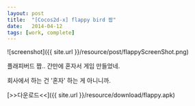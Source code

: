 ```yaml
---
layout: post
title:  "[Cocos2d-x] flappy bird 짭"
date:   2014-04-12
tags: [work, complete]
---
```


![screenshot]({{ site.url }}/resource/post/flappyScreenShot.png)

플래피버드 짭.. 
간만에 혼자서 게임 만들었네. 

회사에서 하는 건 '혼자' 하는 게 아니니까. 

[>>다운로드<<]({{ site.url }}/resource/download/flappy.apk)
